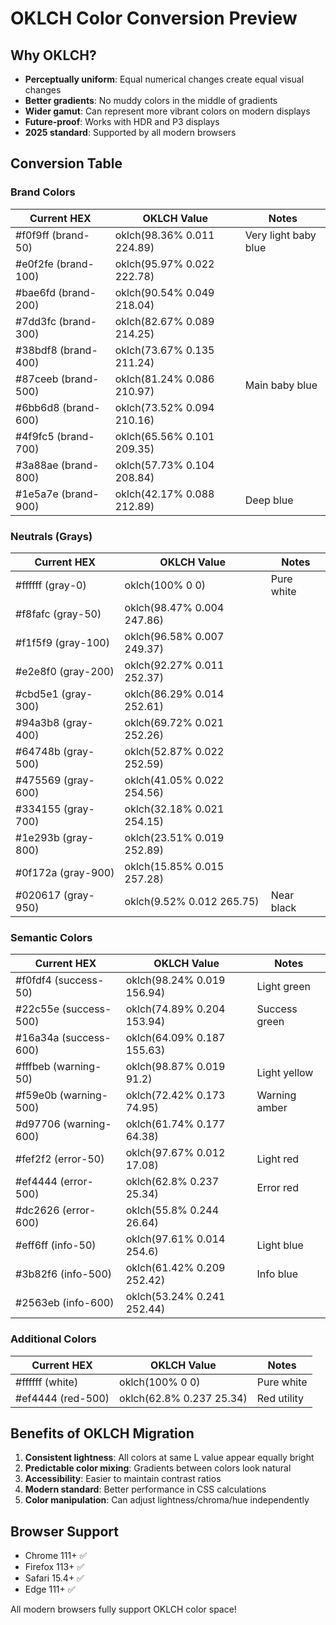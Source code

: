 # OKLCH Color Conversion Preview

## Why OKLCH?
- **Perceptually uniform**: Equal numerical changes create equal visual changes
- **Better gradients**: No muddy colors in the middle of gradients
- **Wider gamut**: Can represent more vibrant colors on modern displays
- **Future-proof**: Works with HDR and P3 displays
- **2025 standard**: Supported by all modern browsers

## Conversion Table

### Brand Colors
| Current HEX | OKLCH Value | Notes |
|-------------|-------------|-------|
| #f0f9ff (brand-50) | oklch(98.36% 0.011 224.89) | Very light baby blue |
| #e0f2fe (brand-100) | oklch(95.97% 0.022 222.78) | |
| #bae6fd (brand-200) | oklch(90.54% 0.049 218.04) | |
| #7dd3fc (brand-300) | oklch(82.67% 0.089 214.25) | |
| #38bdf8 (brand-400) | oklch(73.67% 0.135 211.24) | |
| #87ceeb (brand-500) | oklch(81.24% 0.086 210.97) | Main baby blue |
| #6bb6d8 (brand-600) | oklch(73.52% 0.094 210.16) | |
| #4f9fc5 (brand-700) | oklch(65.56% 0.101 209.35) | |
| #3a88ae (brand-800) | oklch(57.73% 0.104 208.84) | |
| #1e5a7e (brand-900) | oklch(42.17% 0.088 212.89) | Deep blue |

### Neutrals (Grays)
| Current HEX | OKLCH Value | Notes |
|-------------|-------------|-------|
| #ffffff (gray-0) | oklch(100% 0 0) | Pure white |
| #f8fafc (gray-50) | oklch(98.47% 0.004 247.86) | |
| #f1f5f9 (gray-100) | oklch(96.58% 0.007 249.37) | |
| #e2e8f0 (gray-200) | oklch(92.27% 0.011 252.37) | |
| #cbd5e1 (gray-300) | oklch(86.29% 0.014 252.61) | |
| #94a3b8 (gray-400) | oklch(69.72% 0.021 252.26) | |
| #64748b (gray-500) | oklch(52.87% 0.022 252.59) | |
| #475569 (gray-600) | oklch(41.05% 0.022 254.56) | |
| #334155 (gray-700) | oklch(32.18% 0.021 254.15) | |
| #1e293b (gray-800) | oklch(23.51% 0.019 252.89) | |
| #0f172a (gray-900) | oklch(15.85% 0.015 257.28) | |
| #020617 (gray-950) | oklch(9.52% 0.012 265.75) | Near black |

### Semantic Colors
| Current HEX | OKLCH Value | Notes |
|-------------|-------------|-------|
| #f0fdf4 (success-50) | oklch(98.24% 0.019 156.94) | Light green |
| #22c55e (success-500) | oklch(74.89% 0.204 153.94) | Success green |
| #16a34a (success-600) | oklch(64.09% 0.187 155.63) | |
| #fffbeb (warning-50) | oklch(98.87% 0.019 91.2) | Light yellow |
| #f59e0b (warning-500) | oklch(72.42% 0.173 74.95) | Warning amber |
| #d97706 (warning-600) | oklch(61.74% 0.177 64.38) | |
| #fef2f2 (error-50) | oklch(97.67% 0.012 17.08) | Light red |
| #ef4444 (error-500) | oklch(62.8% 0.237 25.34) | Error red |
| #dc2626 (error-600) | oklch(55.8% 0.244 26.64) | |
| #eff6ff (info-50) | oklch(97.61% 0.014 254.6) | Light blue |
| #3b82f6 (info-500) | oklch(61.42% 0.209 252.42) | Info blue |
| #2563eb (info-600) | oklch(53.24% 0.241 252.44) | |

### Additional Colors
| Current HEX | OKLCH Value | Notes |
|-------------|-------------|-------|
| #ffffff (white) | oklch(100% 0 0) | Pure white |
| #ef4444 (red-500) | oklch(62.8% 0.237 25.34) | Red utility |

## Benefits of OKLCH Migration
1. **Consistent lightness**: All colors at same L value appear equally bright
2. **Predictable color mixing**: Gradients between colors look natural
3. **Accessibility**: Easier to maintain contrast ratios
4. **Modern standard**: Better performance in CSS calculations
5. **Color manipulation**: Can adjust lightness/chroma/hue independently

## Browser Support
- Chrome 111+ ✅
- Firefox 113+ ✅
- Safari 15.4+ ✅
- Edge 111+ ✅

All modern browsers fully support OKLCH color space!